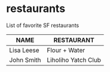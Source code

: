 # restaurants
List of favorite SF restaurants

 NAME | RESTAURANT 
---|---
Lisa Leese | Flour + Water
John Smith | Liholiho Yatch Club
